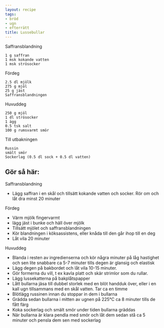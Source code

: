 ```yaml
---
layout: recipe
tags:
- bröd
- ugn
- efterrätt
title: Lussebullar
---
```


Saffransblandning
```
1 g saffran
1 msk kokande vatten
1 msk strösocker
```
Fördeg
```
2.5 dl mjölk
275 g mjöl
25 g jäst
Saffransblandningen
```
Huvuddeg
```
250 g mjöl
1 dl strösocker
1 ägg
0.5 tsk salt
100 g rumsvarmt smör
```
Till utbakningen
```
Russin
smält smör
Sockerlag (0.5 dl sock + 0.5 dl vatten)
```
## Gör så här:
Saffransblandning
* Lägg saffran i en skål och tillsätt kokande vatten och socker. Rör om och låt dra minst 20 minuter

Fördeg
* Värm mjölk fingervarmt
* lägg jäst i bunke och häll över mjölk
* Tillsätt mjölet och saffransblandningen
* Kör blandningen i köksassistens, eller knåda till den går ihop till en deg
* Låt vila 20 minuter

Huvuddeg
* Blanda i resten av ingredienserna och kör några minuter på låg hastighet och
  sen lite snabbare ca 5-7 minuter tills degen är glansig och elastisk
* Lägg degen på bakbordet och låt vila 10-15 minuter.
* Gör formerna du vill, t ex kavla platt och skär strimlor som du rullar.
* Lägg lussekatterna på bakplåtspapper
* Lått bullarna jäsa till dubbel storlek med en blöt handduk över, eller i en
  kall ugn tillsammans med en skål vatten. Tar ca en timme
* Blötlägg russinen innan du stoppar in dem i bullarna
* Grädda sedan bullarna i mitten av ugnen på 225°C ca 8 minuter tills de fått
  färg
* Koka sockerlag och smält smör under tiden bullarna gräddas
* När bullarna är klara pendla med smör och låt dem sedan stå ca 5 minuter och
  pensla dem sen med sockerlag
